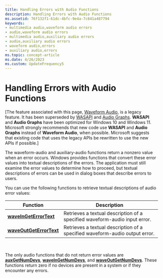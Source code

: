 ```yaml
---
title: Handling Errors with Audio Functions
description: Handling Errors with Audio Functions
ms.assetid: 76f132f1-61dc-4bfc-9e4a-7c841a487794
keywords:
- multimedia audio,waveform audio errors
- audio,waveform audio errors
- multimedia audio,auxiliary audio errors
- audio,auxiliary audio errors
- waveform audio,errors
- auxiliary audio,errors
ms.topic: concept-article
ms.date: 4/26/2023
ms.custom: UpdateFrequency5
---
```


# Handling Errors with Audio Functions

\[The feature associated with this page, [Waveform Audio](/windows/win32/multimedia/waveform-audio), is a legacy feature. It has been superseded by [WASAPI](/windows/win32/coreaudio/wasapi) and [Audio Graphs](/windows/uwp/audio-video-camera/audio-graphs). **WASAPI** and **Audio Graphs** have been optimized for Windows 10 and Windows 11. Microsoft strongly recommends that new code use **WASAPI** and **Audio Graphs** instead of **Waveform Audio**, when possible. Microsoft suggests that existing code that uses the legacy APIs be rewritten to use the new APIs if possible.\]

The waveform-audio and auxiliary-audio functions return a nonzero value when an error occurs. Windows provides functions that convert these error values into textual descriptions of the errors. The application must still examine the error values to determine how to proceed, but textual descriptions of errors can be used in dialog boxes that describe errors to users.

You can use the following functions to retrieve textual descriptions of audio error values:



| Function                                           | Description                                                                 |
|----------------------------------------------------|-----------------------------------------------------------------------------|
| [**waveInGetErrorText**](/windows/win32/api/mmeapi/nf-mmeapi-waveingeterrortext)   | Retrieves a textual description of a specified waveform-audio input error.  |
| [**waveOutGetErrorText**](/windows/win32/api/mmeapi/nf-mmeapi-waveoutgeterrortext) | Retrieves a textual description of a specified waveform-audio output error. |



 

The only audio functions that do not return error values are [**auxGetNumDevs**](/windows/win32/api/mmeapi/nf-mmeapi-auxgetnumdevs), [**waveInGetNumDevs**](/windows/win32/api/mmeapi/nf-mmeapi-waveingetnumdevs), and [**waveOutGetNumDevs**](/windows/win32/api/mmeapi/nf-mmeapi-waveoutgetnumdevs). These functions return zero if no devices are present in a system or if they encounter any errors.

 

 
